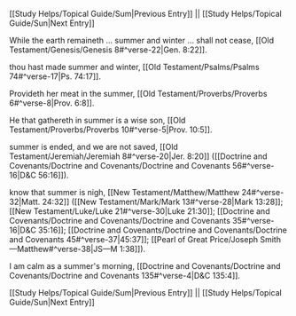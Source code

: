 [[Study Helps/Topical Guide/Sum|Previous Entry]]  ||  [[Study Helps/Topical Guide/Sun|Next Entry]]

 While the earth remaineth ... summer and winter ... shall not cease, [[Old Testament/Genesis/Genesis 8#^verse-22|Gen. 8:22]].

 thou hast made summer and winter, [[Old Testament/Psalms/Psalms 74#^verse-17|Ps. 74:17]].

 Provideth her meat in the summer, [[Old Testament/Proverbs/Proverbs 6#^verse-8|Prov. 6:8]].

 He that gathereth in summer is a wise son, [[Old Testament/Proverbs/Proverbs 10#^verse-5|Prov. 10:5]].

 summer is ended, and we are not saved, [[Old Testament/Jeremiah/Jeremiah 8#^verse-20|Jer. 8:20]] ([[Doctrine and Covenants/Doctrine and Covenants/Doctrine and Covenants 56#^verse-16|D&C 56:16]]).

 know that summer is nigh, [[New Testament/Matthew/Matthew 24#^verse-32|Matt. 24:32]] ([[New Testament/Mark/Mark 13#^verse-28|Mark 13:28]]; [[New Testament/Luke/Luke 21#^verse-30|Luke 21:30]]; [[Doctrine and Covenants/Doctrine and Covenants/Doctrine and Covenants 35#^verse-16|D&C 35:16]]; [[Doctrine and Covenants/Doctrine and Covenants/Doctrine and Covenants 45#^verse-37|45:37]]; [[Pearl of Great Price/Joseph Smith—Matthew#^verse-38|JS—M 1:38]]).

 I am calm as a summer's morning, [[Doctrine and Covenants/Doctrine and Covenants/Doctrine and Covenants 135#^verse-4|D&C 135:4]].

[[Study Helps/Topical Guide/Sum|Previous Entry]]  ||  [[Study Helps/Topical Guide/Sun|Next Entry]]